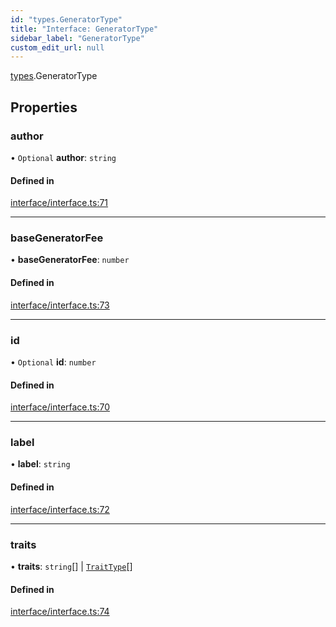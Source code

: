 ```yaml
---
id: "types.GeneratorType"
title: "Interface: GeneratorType"
sidebar_label: "GeneratorType"
custom_edit_url: null
---
```


[types](../namespaces/types.md).GeneratorType

## Properties

### author

• `Optional` **author**: `string`

#### Defined in

[interface/interface.ts:71](https://github.com/CityOfZion/isengard/blob/f78053a/sdk/src/interface/interface.ts#L71)

___

### baseGeneratorFee

• **baseGeneratorFee**: `number`

#### Defined in

[interface/interface.ts:73](https://github.com/CityOfZion/isengard/blob/f78053a/sdk/src/interface/interface.ts#L73)

___

### id

• `Optional` **id**: `number`

#### Defined in

[interface/interface.ts:70](https://github.com/CityOfZion/isengard/blob/f78053a/sdk/src/interface/interface.ts#L70)

___

### label

• **label**: `string`

#### Defined in

[interface/interface.ts:72](https://github.com/CityOfZion/isengard/blob/f78053a/sdk/src/interface/interface.ts#L72)

___

### traits

• **traits**: `string`[] \| [`TraitType`](types.TraitType.md)[]

#### Defined in

[interface/interface.ts:74](https://github.com/CityOfZion/isengard/blob/f78053a/sdk/src/interface/interface.ts#L74)
